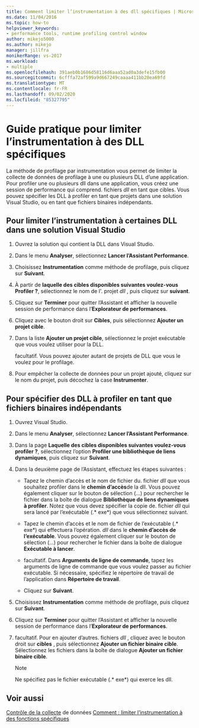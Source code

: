 ```yaml
---
title: Comment limiter l’instrumentation à des dll spécifiques | Microsoft Docs
ms.date: 11/04/2016
ms.topic: how-to
helpviewer_keywords:
- performance tools, runtime profiling control window
author: mikejo5000
ms.author: mikejo
manager: jillfra
monikerRange: vs-2017
ms.workload:
- multiple
ms.openlocfilehash: 391aeb0b1686d58116d6aaa52ad0a3defe15fb00
ms.sourcegitcommit: 6cfffa72af599a9d667249caaaa411bb28ea69fd
ms.translationtype: MT
ms.contentlocale: fr-FR
ms.lasthandoff: 09/02/2020
ms.locfileid: "85327795"
---
```

# <a name="how-to-limit-instrumentation-to-specific-dlls"></a>Guide pratique pour limiter l’instrumentation à des DLL spécifiques

La méthode de profilage par instrumentation vous permet de limiter la collecte de données de profilage à une ou plusieurs DLL d’une application. Pour profiler une ou plusieurs dll dans une application, vous créez une session de performance qui comprend. fichiers *dll* en tant que cibles. Vous pouvez spécifier les DLL à profiler en tant que projets dans une solution Visual Studio, ou en tant que fichiers binaires indépendants.

## <a name="to-limit-instrumentation-to-specific-dlls-in-a-visual-studio-solution"></a>Pour limiter l’instrumentation à certaines DLL dans une solution Visual Studio

1. Ouvrez la solution qui contient la DLL dans Visual Studio.

2. Dans le menu **Analyser**, sélectionnez **Lancer l’Assistant Performance**.

3. Choisissez **Instrumentation** comme méthode de profilage, puis cliquez sur **Suivant**.

4. À partir de **laquelle des cibles disponibles suivantes voulez-vous Profiler ?**, sélectionnez le nom de l'. projet *dll* , puis cliquez sur **suivant**.

5. Cliquez sur **Terminer** pour quitter l’Assistant et afficher la nouvelle session de performance dans l’**Explorateur de performances**.

6. Cliquez avec le bouton droit sur **Cibles**, puis sélectionnez **Ajouter un projet cible**.

7. Dans la liste **Ajouter un projet cible**, sélectionnez le projet exécutable que vous voulez utiliser pour la DLL.

     facultatif. Vous pouvez ajouter autant de projets de DLL que vous le voulez pour le profilage.

8. Pour empêcher la collecte de données pour un projet ajouté, cliquez sur le nom du projet, puis décochez la case **Instrumenter**.

## <a name="to-specify-specific-dlls-to-profile-as-independent-binaries"></a>Pour spécifier des DLL à profiler en tant que fichiers binaires indépendants

1. Ouvrez Visual Studio.

2. Dans le menu **Analyser**, sélectionnez **Lancer l’Assistant Performance**.

3. Dans la page **Laquelle des cibles disponibles suivantes voulez-vous profiler ?**, sélectionnez l’option **Profiler une bibliothèque de liens dynamiques**, puis cliquez sur **Suivant**.

4. Dans la deuxième page de l’Assistant, effectuez les étapes suivantes :

    - Tapez le chemin d’accès et le nom de fichier du. fichier *dll* que vous souhaitez profiler dans le **chemin d’accès**de la dll. Vous pouvez également cliquer sur le bouton de sélection (...) pour rechercher le fichier dans la boîte de dialogue **Bibliothèque de liens dynamiques à profiler**. Notez que vous devez spécifier la copie de. fichier *dll* qui sera lancé par l’exécutable (.* exe*) que vous sélectionnez suivant.

    - Tapez le chemin d’accès et le nom de fichier de l’exécutable (.* exe*) qui effectuera l’opération. *dll* dans le **chemin d’accès de l’exécutable**. Vous pouvez également cliquer sur le bouton de sélection (...) pour rechercher le fichier dans la boîte de dialogue **Exécutable à lancer**.

    - facultatif. Dans **Arguments de ligne de commande**, tapez les arguments de ligne de commande que vous voulez passer au fichier exécutable. Si nécessaire, spécifiez le répertoire de travail de l’application dans **Répertoire de travail**.

    - Cliquez sur **Suivant**.

5. Choisissez **Instrumentation** comme méthode de profilage, puis cliquez sur **Suivant**.

6. Cliquez sur **Terminer** pour quitter l’Assistant et afficher la nouvelle session de performance dans l’**Explorateur de performances**.

7. facultatif. Pour en ajouter d’autres. fichiers *dll* , cliquez avec le bouton droit sur **cibles** , puis sélectionnez **Ajouter un fichier binaire cible**. Sélectionnez les fichiers dans la boîte de dialogue **Ajouter un fichier binaire cible**.

    > [!NOTE]
    > Ne spécifiez pas le fichier exécutable (.* exe*) qui exerce les dll.

## <a name="see-also"></a>Voir aussi

[Contrôle de la collecte](../profiling/controlling-data-collection.md) 
 de données [Comment : limiter l’instrumentation à des fonctions spécifiques](../profiling/how-to-limit-instrumentation-to-specific-functions.md)
